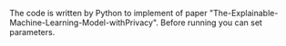 The code is written by Python to implement of paper "The-Explainable-Machine-Learning-Model-withPrivacy".
Before running you can set parameters.
